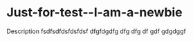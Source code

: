 Just-for-test--I-am-a-newbie
============================

Description 
fsdfsdfdsfdsfdsf
dfgfdgdfg
dfg
dfg
df
gdf
gdgdggf
